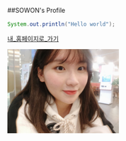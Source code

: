 ##SOWON's Profile

```java
System.out.println("Hello world");
```

[내_홈페이지로_가기](https://github.com/devSOWON0628)

<!--![사진](https://www.google.com/images/branding/googlelogo/1x/googlelogo_color_272x92dp.png)-->
<!--![내_포스터](74503145_559045004831553_1015598163064520704_n.jpg)-->
<img src="https://github.com/devSOWON0628/devSOWON0628.github.io/blob/master/74503145_559045004831553_1015598163064520704_n.jpg" width="50%" >
<!--You can use the [editor on GitHub](https://github.com/devSOWON0628/devSOWON0628.github.io/edit/master/README.md) to maintain and preview the content for your website in Markdown files.

-->

### Profile

Markdown is a lightweight and easy-to-use syntax for styling your writing. It includes conventions for

```markdown
Syntax highlighted code block


# Header 1
## Header 2
### Header 3

- Bulleted
- List

1. Numbered
2. List

**Bold** and _Italic_ and `Code` text

[Link](url) and ![Image](src)
```

For more details see [GitHub Flavored Markdown](https://guides.github.com/features/mastering-markdown/).

### Jekyll Themes

Your Pages site will use the layout and styles from the Jekyll theme you have selected in your [repository settings](https://github.com/devSOWON0628/devSOWON0628.github.io/settings). The name of this theme is saved in the Jekyll `_config.yml` configuration file.

### Support or Contact

Having trouble with Pages? Check out our [documentation](https://help.github.com/categories/github-pages-basics/) or [contact support](https://github.com/contact) and we’ll help you sort it out.
